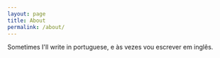 ```yaml
---
layout: page
title: About
permalink: /about/
---
```


Sometimes I'll write in portuguese, e às vezes vou escrever em inglês.
